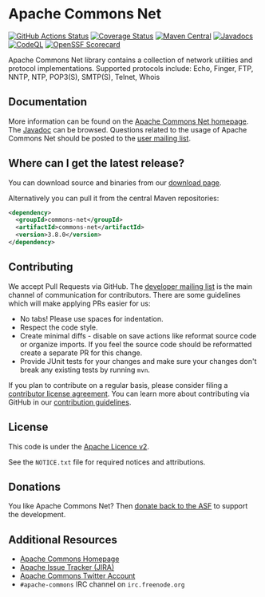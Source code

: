 <!---
 Licensed to the Apache Software Foundation (ASF) under one or more
 contributor license agreements.  See the NOTICE file distributed with
 this work for additional information regarding copyright ownership.
 The ASF licenses this file to You under the Apache License, Version 2.0
 (the "License"); you may not use this file except in compliance with
 the License.  You may obtain a copy of the License at

      http://www.apache.org/licenses/LICENSE-2.0

 Unless required by applicable law or agreed to in writing, software
 distributed under the License is distributed on an "AS IS" BASIS,
 WITHOUT WARRANTIES OR CONDITIONS OF ANY KIND, either express or implied.
 See the License for the specific language governing permissions and
 limitations under the License.
-->
<!---
 +======================================================================+
 |****                                                              ****|
 |****      THIS FILE IS GENERATED BY THE COMMONS BUILD PLUGIN      ****|
 |****                    DO NOT EDIT DIRECTLY                      ****|
 |****                                                              ****|
 +======================================================================+
 | TEMPLATE FILE: readme-md-template.md                                 |
 | commons-build-plugin/trunk/src/main/resources/commons-xdoc-templates |
 +======================================================================+
 |                                                                      |
 | 1) Re-generate using: mvn commons-build:readme-md                    |
 |                                                                      |
 | 2) Set the following properties in the component's pom:              |
 |    - commons.componentid (required, alphabetic, lower case)          |
 |    - commons.release.version (required)                              |
 |                                                                      |
 | 3) Example Properties                                                |
 |                                                                      |
 |  <properties>                                                        |
 |    <commons.componentid>math</commons.componentid>                   |
 |    <commons.release.version>1.2</commons.release.version>            |
 |  </properties>                                                       |
 |                                                                      |
 +======================================================================+
--->
Apache Commons Net
===================

[![GitHub Actions Status](https://github.com/apache/commons-net/workflows/Java%20CI/badge.svg)](https://github.com/apache/commons-net/actions)
[![Coverage Status](https://codecov.io/gh/apache/commons-net/branch/master/graph/badge.svg)](https://app.codecov.io/gh/apache/commons-net)
[![Maven Central](https://maven-badges.herokuapp.com/maven-central/commons-net/commons-net/badge.svg?gav=true)](https://maven-badges.herokuapp.com/maven-central/commons-net/commons-net/?gav=true)
[![Javadocs](https://javadoc.io/badge/commons-net/commons-net/3.8.0.svg)](https://javadoc.io/doc/commons-net/commons-net/3.8.0)
[![CodeQL](https://github.com/apache/commons-net/workflows/CodeQL/badge.svg)](https://github.com/apache/commons-net/actions/workflows/codeql-analysis.yml?query=workflow%3ACodeQL)
[![OpenSSF Scorecard](https://api.securityscorecards.dev/projects/github.com/apache/commons-net/badge)](https://api.securityscorecards.dev/projects/github.com/apache/commons-net)

Apache Commons Net library contains a collection of network utilities and protocol implementations.
Supported protocols include: Echo, Finger, FTP, NNTP, NTP, POP3(S), SMTP(S), Telnet, Whois

Documentation
-------------

More information can be found on the [Apache Commons Net homepage](https://commons.apache.org/proper/commons-net).
The [Javadoc](https://commons.apache.org/proper/commons-net/apidocs) can be browsed.
Questions related to the usage of Apache Commons Net should be posted to the [user mailing list][ml].

Where can I get the latest release?
-----------------------------------
You can download source and binaries from our [download page](https://commons.apache.org/proper/commons-net/download_net.cgi).

Alternatively you can pull it from the central Maven repositories:

```xml
<dependency>
  <groupId>commons-net</groupId>
  <artifactId>commons-net</artifactId>
  <version>3.8.0</version>
</dependency>
```

Contributing
------------

We accept Pull Requests via GitHub. The [developer mailing list][ml] is the main channel of communication for contributors.
There are some guidelines which will make applying PRs easier for us:
+ No tabs! Please use spaces for indentation.
+ Respect the code style.
+ Create minimal diffs - disable on save actions like reformat source code or organize imports. If you feel the source code should be reformatted create a separate PR for this change.
+ Provide JUnit tests for your changes and make sure your changes don't break any existing tests by running ```mvn```.

If you plan to contribute on a regular basis, please consider filing a [contributor license agreement](https://www.apache.org/licenses/#clas).
You can learn more about contributing via GitHub in our [contribution guidelines](CONTRIBUTING.md).

License
-------
This code is under the [Apache Licence v2](https://www.apache.org/licenses/LICENSE-2.0).

See the `NOTICE.txt` file for required notices and attributions.

Donations
---------
You like Apache Commons Net? Then [donate back to the ASF](https://www.apache.org/foundation/contributing.html) to support the development.

Additional Resources
--------------------

+ [Apache Commons Homepage](https://commons.apache.org/)
+ [Apache Issue Tracker (JIRA)](https://issues.apache.org/jira/browse/NET)
+ [Apache Commons Twitter Account](https://twitter.com/ApacheCommons)
+ `#apache-commons` IRC channel on `irc.freenode.org`

[ml]:https://commons.apache.org/mail-lists.html

